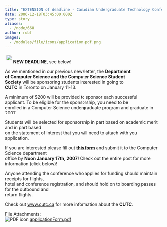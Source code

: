 ```yaml
---
title: "EXTENSION of deadline - Canadian Undergraduate Technology Conference (CUTC)"
date: 2006-12-18T03:45:00.000Z
type: story
aliases:
  - /node/668
author: robf
images:
  - /modules/file/icons/application-pdf.png
---
```


<div class="field field-name-body field-type-text-with-summary field-label-hidden"><div class="field-items"><div class="field-item even"><p><img src="http://www.cutc.ca/2007/images/logo.jpg" vspace="5" hspace="5" align="left"><br>
<b>NEW DEADLINE</b>, see below!</p>
<p>As we mentioned in our previous newsletter, the <b>Department<br>
of Computer Science and the Computer Science Student<br>
Society</b> will be sponsoring students interested in going to<br>
<b>CUTC</b> in Toronto on January 11-13.  </p>
<p>A minimum of $200 will be provided to sponsor each successful<br>
applicant.  To be eligible for the sponsorship, you need to be<br>
enrolled in a Computer Science undergraduate program and graduate in 2007.   </p>
<p>Students will be selected for sponsorship in part based on academic merit and in part based<br>
on the statement of interest that you will need to attach with you application.  </p>
<p>If you are interested please fill out <b><a href="/files/applicationForm.pdf">this form</a></b> and submit it to the Computer Science department<br>
office by <b>Noon January 17th, 2007</b>! Check out the entire post for more information (click below)!</p>
<!--break--><p>
Anyone attending the conference who applies for funding should maintain receipts for flights,<br>
hotel and conference registration, and should hold on to boarding passes for the outbound and<br>
return flights.</p>
<p>Check out <a href="http://www.cutc.ca">www.cutc.ca</a> for more information about the <b>CUTC</b>.</p>
</div></div></div><div class="field field-name-field-file-attachments field-type-file field-label-above"><div class="field-label">File Attachments:&#xA0;</div><div class="field-items"><div class="field-item even"><span class="file"><img class="file-icon" alt="PDF icon" title="application/pdf" src="/modules/file/icons/application-pdf.png"> <a href="https://ubccsss.org/files/applicationForm.pdf" type="application/pdf; length=4647">applicationForm.pdf</a></span></div></div></div>    <footer>
          </footer>